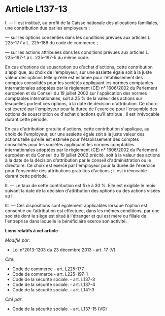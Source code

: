 # Article L137-13

I. ― Il est institué, au profit de la Caisse nationale des allocations familiales, une contribution due par les employeurs : 

― sur les options consenties dans les conditions prévues aux articles L. 225-177 à L. 225-186 du code de commerce ; 

― sur les actions attribuées dans les conditions prévues aux articles L. 225-197-1 à L. 225-197-5 du même code. 

En cas d'options de souscription ou d'achat d'actions, cette contribution s'applique, au choix de l'employeur, sur une
assiette égale soit à la juste valeur des options telle qu'elle est estimée pour l'établissement des comptes consolidés pour
les sociétés appliquant les normes comptables internationales adoptées par le règlement (CE) n° 1606/2002 du Parlement
européen et du Conseil du 19 juillet 2002 sur l'application des normes comptables internationales, soit à 25 % de la valeur
des actions sur lesquelles portent ces options, à la date de décision d'attribution. Ce choix est exercé par l'employeur pour
la durée de l'exercice pour l'ensemble des options de souscription ou d'achat d'actions qu'il attribue ; il est irrévocable
durant cette période. 

En cas d'attribution gratuite d'actions, cette contribution s'applique, au choix de l'employeur, sur une assiette égale soit
à la juste valeur des actions telle qu'elle est estimée pour l'établissement des comptes consolidés pour les sociétés
appliquant les normes comptables internationales adoptées par le règlement (CE) n° 1606/2002 du Parlement européen et du
Conseil du 19 juillet 2002 précité, soit à la valeur des actions à la date de la décision d'attribution par le conseil
d'administration ou le directoire. Ce choix est exercé par l'employeur pour la durée de l'exercice pour l'ensemble des
attributions gratuites d'actions ; il est irrévocable durant cette période. 

II. ― Le taux de cette contribution est fixé à 30 %. Elle est exigible le mois suivant la date de la décision d'attribution
des options ou des actions visées au I. 

III. ― Ces dispositions sont également applicables lorsque l'option est consentie ou l'attribution est effectuée, dans les
mêmes conditions, par une société dont le siège est situé à l'étranger et qui est mère ou filiale de l'entreprise dans
laquelle le bénéficiaire exerce son activité.

**Liens relatifs à cet article**

_Modifié par_:

  - Loi n°2013-1203 du 23 décembre 2013 - art. 17 (V)

_Cite_:

  - Code de commerce - art. L225-177
  - Code de commerce - art. L225-197-1
  - Code de la sécurité sociale. - art. L137-3
  - Code de la sécurité sociale. - art. L137-4
  - Code de la sécurité sociale. - art. L141-3

_Cité par_:

  - Code de la sécurité sociale. - art. L137-15 (VD)
